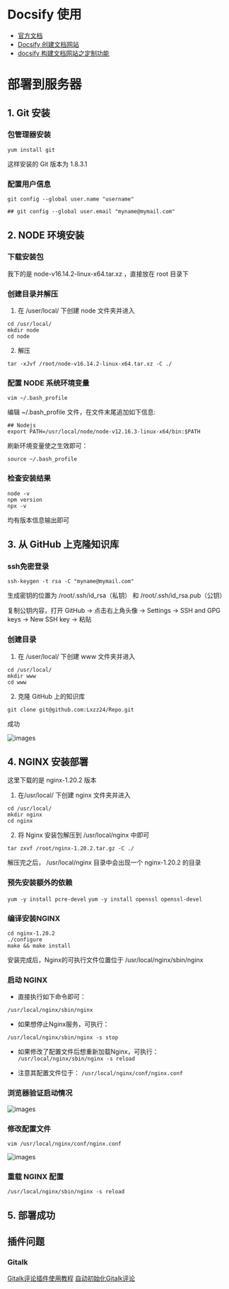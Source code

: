 # 
# Docsify 使用

- [官方文档](https://docsify.js.org/#/zh-cn/)
- [Docsify 创建文档网站](https://blog.51cto.com/u_12877374/4935159#Docsify__4)
- [docsify 构建文档网站之定制功能](https://blog.51cto.com/u_12877374/2853837#463_Disqus__323)

# 部署到服务器
## 1. Git 安装

### 包管理器安装

`yum install git`

这样安装的 Git 版本为 1.8.3.1

### 配置用户信息

`git config --global user.name "username"`

`## git config --global user.email "myname@mymail.com"`


## 2. NODE 环境安装

### 下载安装包 

我下的是 node-v16.14.2-linux-x64.tar.xz ，直接放在 root 目录下

### 创建目录并解压

1. 在 /user/local/ 下创建 node 文件夹并进入

```
cd /usr/local/
mkdir node
cd node
```

2. 解压

`tar -xJvf /root/node-v16.14.2-linux-x64.tar.xz -C ./`

### 配置 NODE 系统环境变量

`vim ~/.bash_profile`

编辑 ~/.bash_profile ⽂件，在⽂件末尾追加如下信息:

```
## Nodejs
export PATH=/usr/local/node/node-v12.16.3-linux-x64/bin:$PATH
```

刷新环境变量使之生效即可：

`source ~/.bash_profile`

### 检查安装结果

```
node -v
npm version
npx -v
```

均有版本信息输出即可

## 3. 从 GitHub 上克隆知识库

### ssh免密登录

`ssh-keygen -t rsa -C "myname@mymail.com"`

生成密钥的位置为 /root/.ssh/id_rsa（私钥） 和 /root/.ssh/id_rsa.pub（公钥）

复制公钥内容，打开 GitHub -> 点击右上角头像 -> Settings -> SSH and GPG keys -> New SSH key -> 粘贴

### 创建目录

1. 在 /user/local/ 下创建 www 文件夹并进入

```
cd /usr/local/
mkdir www
cd www
```

2. 克隆 GitHub 上的知识库

`git clone git@github.com:Lxzz24/Repo.git`

成功

![images](https://cdn.gxmnzl.xyz/img/Server001.png)

## 4. NGINX 安装部署

这里下载的是 nginx-1.20.2 版本

1. 在/usr/local/ 下创建 nginx ⽂件夹并进⼊

```
cd /usr/local/
mkdir nginx
cd nginx
```


2. 将 Nginx 安装包解压到 /usr/local/nginx 中即可

`tar zxvf /root/nginx-1.20.2.tar.gz -C ./`

解压完之后， /usr/local/nginx ⽬录中会出现⼀个 nginx-1.20.2 的⽬录

### 预先安装额外的依赖
`yum -y install pcre-devel`
`yum -y install openssl openssl-devel`

### 编译安装NGINX

```
cd nginx-1.20.2
./configure
make && make install
```

安装完成后，Nginx的可执⾏⽂件位置位于 /usr/local/nginx/sbin/nginx

### 启动 NGINX

- 直接执⾏如下命令即可：

`/usr/local/nginx/sbin/nginx`

- 如果想停⽌Nginx服务，可执⾏：

`/usr/local/nginx/sbin/nginx -s stop`

- 如果修改了配置⽂件后想重新加载Nginx，可执⾏：
`/usr/local/nginx/sbin/nginx -s reload`

- 注意其配置⽂件位于：
`/usr/local/nginx/conf/nginx.conf`

### 浏览器验证启动情况

![images](https://cdn.gxmnzl.xyz/img/Server002.png)

### 修改配置文件

`vim /usr/local/nginx/conf/nginx.conf`


![images](https://cdn.gxmnzl.xyz/img/Server003.png)


### 重载 NGINX 配置
`/usr/local/nginx/sbin/nginx -s reload`

## 5. 部署成功


## 插件问题

### Gitalk

[Gitalk评论插件使用教程](https://segmentfault.com/a/1190000018072952)
[自动初始化Gitalk评论](http://edisonxu.com/2018/10/31/gitalk-auto-init.html?hmsr=joyk.com&utm_source=joyk.com&utm_medium=referral)